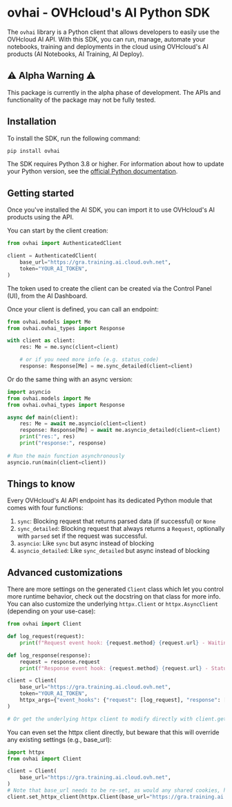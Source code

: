 # ovhai - OVHcloud's AI Python SDK

The `ovhai` library is a Python client that allows developers to easily use the OVHcloud AI API. With this SDK, you can run, manage, automate your notebooks, training and deployments in the cloud using OVHcloud's AI products (AI Notebooks, AI Training, AI Deploy).

## ⚠️ Alpha Warning ⚠️

This package is currently in the alpha phase of development. The APIs and functionality of the package may not be fully tested.

## Installation
To install the SDK, run the following command:

```bash
pip install ovhai
```

The SDK requires Python 3.8 or higher. For information about how to update your Python version, see the [official Python documentation](https://www.python.org/downloads/).

## Getting started

Once you've installed the AI SDK, you can import it to use OVHcloud's AI products using the API.

You can start by the client creation:

```python
from ovhai import AuthenticatedClient

client = AuthenticatedClient(
    base_url="https://gra.training.ai.cloud.ovh.net", 
    token="YOUR_AI_TOKEN",
)
```

The token used to create the client can be created via the Control Panel (UI), from the AI Dashboard.

Once your client is defined, you can call an endpoint:

```python
from ovhai.models import Me
from ovhai.ovhai_types import Response

with client as client:
    res: Me = me.sync(client=client)

    # or if you need more info (e.g. status_code)
    response: Response[Me] = me.sync_detailed(client=client)
```

Or do the same thing with an async version:

```python
import asyncio
from ovhai.models import Me
from ovhai.ovhai_types import Response

async def main(client):
    res: Me = await me.asyncio(client=client)
    response: Response[Me] = await me.asyncio_detailed(client=client)
    print("res:", res)
    print("response:", response)
    
# Run the main function asynchronously
asyncio.run(main(client=client))
```

## Things to know

Every OVHcloud's AI API endpoint has its dedicated Python module that comes with four functions:
1. `sync`: Blocking request that returns parsed data (if successful) or `None`
2. `sync_detailed`: Blocking request that always returns a `Request`, optionally with `parsed` set if the request was successful.
3. `asyncio`: Like `sync` but async instead of blocking
4. `asyncio_detailed`: Like `sync_detailed` but async instead of blocking


## Advanced customizations

There are more settings on the generated `Client` class which let you control more runtime behavior, check out the docstring on that class for more info. You can also customize the underlying `httpx.Client` or `httpx.AsyncClient` (depending on your use-case):

```python
from ovhai import Client

def log_request(request):
    print(f"Request event hook: {request.method} {request.url} - Waiting for response")

def log_response(response):
    request = response.request
    print(f"Response event hook: {request.method} {request.url} - Status {response.status_code}")

client = Client(
    base_url="https://gra.training.ai.cloud.ovh.net",
    token="YOUR_AI_TOKEN",
    httpx_args={"event_hooks": {"request": [log_request], "response": [log_response]}},
)

# Or get the underlying httpx client to modify directly with client.get_httpx_client() or client.get_async_httpx_client()
```

You can even set the httpx client directly, but beware that this will override any existing settings (e.g., base_url):

```python
import httpx
from ovhai import Client

client = Client(
    base_url="https://gra.training.ai.cloud.ovh.net",
)
# Note that base_url needs to be re-set, as would any shared cookies, headers, etc.
client.set_httpx_client(httpx.Client(base_url="https://gra.training.ai.cloud.ovh.net", proxies="http://localhost:8030"))
```

